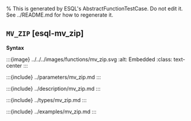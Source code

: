 % This is generated by ESQL's AbstractFunctionTestCase. Do not edit it. See ../README.md for how to regenerate it.

## `MV_ZIP` [esql-mv_zip]

**Syntax**

:::{image} ../../../images/functions/mv_zip.svg
:alt: Embedded
:class: text-center
:::


:::{include} ../parameters/mv_zip.md
:::

:::{include} ../description/mv_zip.md
:::

:::{include} ../types/mv_zip.md
:::

:::{include} ../examples/mv_zip.md
:::
